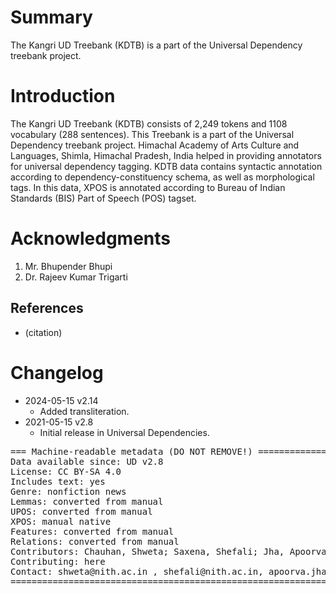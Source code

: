 # Summary

The Kangri UD Treebank (KDTB) is a part of the Universal Dependency treebank project.

# Introduction
The Kangri UD Treebank (KDTB) consists of 2,249 tokens and 1108 vocabulary (288 sentences). This Treebank is a part of the Universal Dependency treebank project. Himachal Academy of Arts Culture and Languages, Shimla, Himachal Pradesh, India helped in providing annotators for universal dependency tagging. KDTB data contains syntactic annotation according to dependency-constituency schema, as well as morphological tags. In this data, XPOS is annotated according to Bureau of Indian Standards (BIS) Part of Speech (POS) tagset.


# Acknowledgments

1.	Mr. Bhupender Bhupi
2.	Dr. Rajeev Kumar Trigarti

## References

* (citation)


# Changelog

* 2024-05-15 v2.14
  * Added transliteration.
* 2021-05-15 v2.8
  * Initial release in Universal Dependencies.


<pre>
=== Machine-readable metadata (DO NOT REMOVE!) ================================
Data available since: UD v2.8
License: CC BY-SA 4.0
Includes text: yes
Genre: nonfiction news
Lemmas: converted from manual
UPOS: converted from manual
XPOS: manual native
Features: converted from manual
Relations: converted from manual
Contributors: Chauhan, Shweta; Saxena, Shefali; Jha, Apoorva; Daniel, Philemon
Contributing: here
Contact: shweta@nith.ac.in , shefali@nith.ac.in, apoorva.jha@gmail.com , phildani7@nith.ac.in
===============================================================================
</pre>
